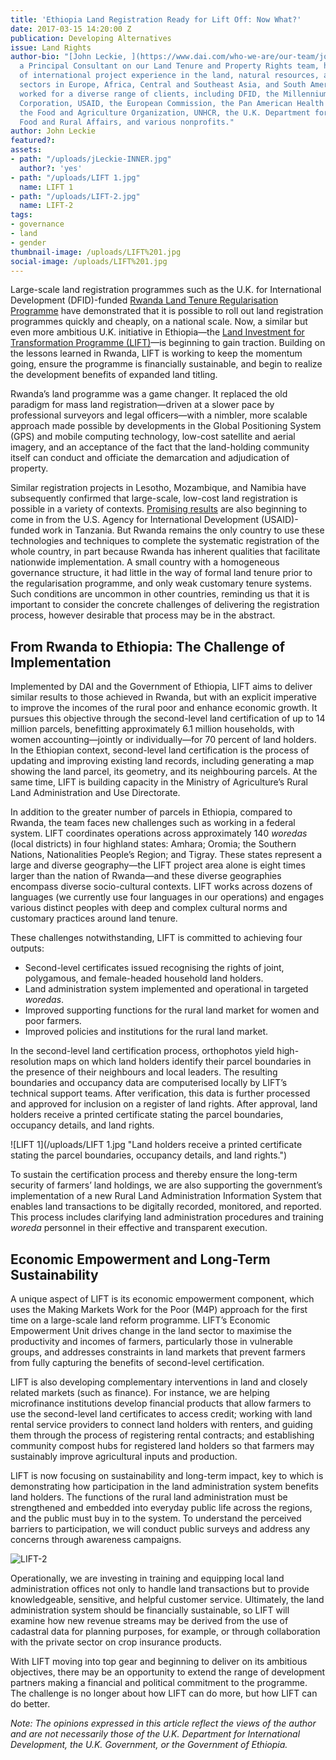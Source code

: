 ```yaml
---
title: 'Ethiopia Land Registration Ready for Lift Off: Now What?'
date: 2017-03-15 14:20:00 Z
publication: Developing Alternatives
issue: Land Rights
author-bio: "[John Leckie, ](https://www.dai.com/who-we-are/our-team/john-leckie)
  a Principal Consultant on our Land Tenure and Property Rights team, has 17 years
  of international project experience in the land, natural resources, and environment
  sectors in Europe, Africa, Central and Southeast Asia, and South America. He has
  worked for a diverse range of clients, including DFID, the Millennium Challenge
  Corporation, USAID, the European Commission, the Pan American Health Organization,
  the Food and Agriculture Organization, UNHCR, the U.K. Department for Environment,
  Food and Rural Affairs, and various nonprofits."
author: John Leckie
featured?: 
assets:
- path: "/uploads/jLeckie-INNER.jpg"
  author?: 'yes'
- path: "/uploads/LIFT 1.jpg"
  name: LIFT 1
- path: "/uploads/LIFT-2.jpg"
  name: LIFT-2
tags:
- governance
- land
- gender
thumbnail-image: /uploads/LIFT%201.jpg
social-image: /uploads/LIFT%201.jpg
---
```


Large-scale land registration programmes such as the U.K. for International Development (DFID)-funded [Rwanda Land Tenure Regularisation Programme](http://dai-global-developments.com/articles/delivering-large-scale-land-certification-programmes-lessons-from-rwanda/) have demonstrated that it is possible to roll out land registration programmes quickly and cheaply, on a national scale. Now, a similar but even more ambitious U.K. initiative in Ethiopia—the [Land Investment for Transformation Programme (LIFT)](https://www.dai.com/our-work/projects/ethiopia-land-investment-transformation-lift)—is beginning to gain traction. Building on the lessons learned in Rwanda, LIFT is working to keep the momentum going, ensure the programme is financially sustainable, and begin to realize the development benefits of expanded land titling.



Rwanda’s land programme was a game changer. It replaced the old paradigm for mass land registration—driven at a slower pace by professional surveyors and legal officers—with a nimbler, more scalable approach made possible by developments in the Global Positioning System (GPS) and mobile computing technology, low-cost satellite and aerial imagery, and an acceptance of the fact that the land-holding community itself can conduct and officiate the demarcation and adjudication of property.

Similar registration projects in Lesotho, Mozambique, and Namibia have subsequently confirmed that large-scale, low-cost land registration is possible in a variety of contexts. [Promising results](https://www.dai.com/news/more-than-500-rural-tanzanians-now-have-land-titles) are also beginning to come in from the U.S. Agency for International Development (USAID)-funded work in Tanzania. But Rwanda remains the only country to use these technologies and techniques to complete the systematic registration of the whole country, in part because Rwanda has inherent qualities that facilitate nationwide implementation. A small country with a homogeneous governance structure, it had little in the way of formal land tenure prior to the regularisation programme, and only weak customary tenure systems. Such conditions are uncommon in other countries, reminding us that it is important to consider the concrete challenges of delivering the registration process, however desirable that process may be in the abstract.

## From Rwanda to Ethiopia: The Challenge of Implementation

Implemented by DAI and the Government of Ethiopia, LIFT aims to deliver similar results to those achieved in Rwanda, but with an explicit imperative to improve the incomes of the rural poor and enhance economic growth. It pursues this objective through the second-level land certification of up to 14 million parcels, benefitting approximately 6.1 million households, with women accounting—jointly or individually—for 70 percent of land holders. In the Ethiopian context, second-level land certification is the process of updating and improving existing land records, including generating a map showing the land parcel, its geometry, and its neighbouring parcels. At the same time, LIFT is building capacity in the Ministry of Agriculture’s Rural Land Administration and Use Directorate. 

In addition to the greater number of parcels in Ethiopia, compared to Rwanda, the team faces new challenges such as working in a federal system. LIFT coordinates operations across approximately 140 *woredas* (local districts) in four highland states: Amhara; Oromia; the Southern Nations, Nationalities People’s Region; and Tigray. These states represent a large and diverse geography—the LIFT project area alone is eight times larger than the nation of Rwanda—and these diverse geographies encompass diverse socio-cultural contexts. LIFT works across dozens of languages (we currently use four languages in our operations) and engages various distinct peoples with deep and complex cultural norms and customary practices around land tenure.

<script id="infogram_0_where_lift_works" title="Where LIFT Works" src="//e.infogr.am/js/dist/embed.js?xJf" type="text/javascript"></script>

These challenges notwithstanding, LIFT is committed to achieving four outputs:

* Second-level certificates issued recognising the rights of joint, polygamous, and female-headed household land holders.
* Land administration system implemented and operational in targeted *woredas*.
* Improved supporting functions for the rural land market for women and poor farmers.
* Improved policies and institutions for the rural land market.

In the second-level land certification process, orthophotos yield high-resolution maps on which land holders identify their parcel boundaries in the presence of their neighbours and local leaders. The resulting boundaries and occupancy data are computerised locally by LIFT’s technical support teams. After verification, this data is further processed and approved for inclusion on a register of land rights. After approval, land holders receive a printed certificate stating the parcel boundaries, occupancy details, and land rights.

![LIFT 1](/uploads/LIFT 1.jpg "Land holders receive a printed certificate stating the parcel boundaries, occupancy details, and land rights.") 

To sustain the certification process and thereby ensure the long-term security of farmers’ land holdings, we are also supporting the government’s implementation of a new Rural Land Administration Information System that enables land transactions to be digitally recorded, monitored, and reported. This process includes clarifying land administration procedures and training *woreda* personnel in their effective and transparent execution.

## Economic Empowerment and Long-Term Sustainability

A unique aspect of LIFT is its economic empowerment component, which uses the Making Markets Work for the Poor (M4P) approach for the first time on a large-scale land reform programme. LIFT’s Economic Empowerment Unit drives change in the land sector to maximise the productivity and incomes of farmers, particularly those in vulnerable groups, and addresses constraints in land markets that prevent farmers from fully capturing the benefits of second-level certification.

LIFT is also developing complementary interventions in land and closely related markets (such as finance). For instance, we are helping microfinance institutions develop financial products that allow farmers to use the second-level land certificates to access credit; working with land rental service providers to connect land holders with renters, and guiding them through the process of registering rental contracts; and establishing community compost hubs for registered land holders so that farmers may sustainably improve agricultural inputs and production.

LIFT is now focusing on sustainability and long-term impact, key to which is demonstrating how participation in the land administration system benefits land holders. The functions of the rural land administration must be strengthened and embedded into everyday public life across the regions, and the public must buy in to the system. To understand the perceived barriers to participation, we will conduct public surveys and address any concerns through awareness campaigns.

![LIFT-2](/uploads/LIFT-2.jpg "Local land administration offices are receiving technical training as well as customer service lessons.") 

Operationally, we are investing in training and equipping local land administration offices not only to handle land transactions but to provide knowledgeable, sensitive, and helpful customer service. Ultimately, the land administration system should be financially sustainable, so LIFT will examine how new revenue streams may be derived from the use of cadastral data for planning purposes, for example, or through collaboration with the private sector on crop insurance products.

With LIFT moving into top gear and beginning to deliver on its ambitious objectives, there may be an opportunity to extend the range of development partners making a financial and political commitment to the programme. The challenge is no longer about how LIFT can do more, but how LIFT can do better.

<script id="infogram_0_by_the_numbers-93" title="By the Numbers" src="//e.infogr.am/js/dist/embed.js?Q5S" type="text/javascript"></script>

*Note: The opinions expressed in this article reflect the views of the author and are not necessarily those of the U.K. Department for International Development, the U.K. Government, or the Government of Ethiopia.*
